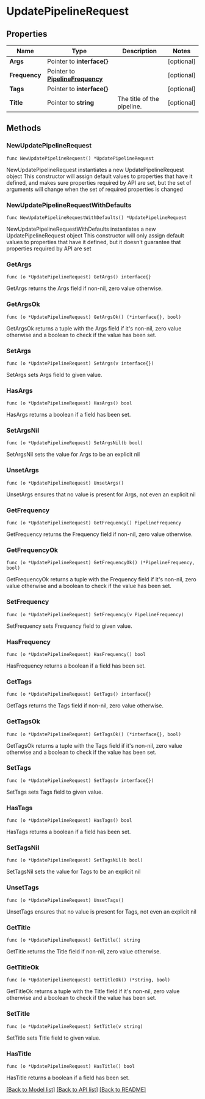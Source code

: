 # UpdatePipelineRequest

## Properties

Name | Type | Description | Notes
------------ | ------------- | ------------- | -------------
**Args** | Pointer to **interface{}** |  | [optional] 
**Frequency** | Pointer to [**PipelineFrequency**](PipelineFrequency.md) |  | [optional] 
**Tags** | Pointer to **interface{}** |  | [optional] 
**Title** | Pointer to **string** | The title of the pipeline. | [optional] 

## Methods

### NewUpdatePipelineRequest

`func NewUpdatePipelineRequest() *UpdatePipelineRequest`

NewUpdatePipelineRequest instantiates a new UpdatePipelineRequest object
This constructor will assign default values to properties that have it defined,
and makes sure properties required by API are set, but the set of arguments
will change when the set of required properties is changed

### NewUpdatePipelineRequestWithDefaults

`func NewUpdatePipelineRequestWithDefaults() *UpdatePipelineRequest`

NewUpdatePipelineRequestWithDefaults instantiates a new UpdatePipelineRequest object
This constructor will only assign default values to properties that have it defined,
but it doesn't guarantee that properties required by API are set

### GetArgs

`func (o *UpdatePipelineRequest) GetArgs() interface{}`

GetArgs returns the Args field if non-nil, zero value otherwise.

### GetArgsOk

`func (o *UpdatePipelineRequest) GetArgsOk() (*interface{}, bool)`

GetArgsOk returns a tuple with the Args field if it's non-nil, zero value otherwise
and a boolean to check if the value has been set.

### SetArgs

`func (o *UpdatePipelineRequest) SetArgs(v interface{})`

SetArgs sets Args field to given value.

### HasArgs

`func (o *UpdatePipelineRequest) HasArgs() bool`

HasArgs returns a boolean if a field has been set.

### SetArgsNil

`func (o *UpdatePipelineRequest) SetArgsNil(b bool)`

 SetArgsNil sets the value for Args to be an explicit nil

### UnsetArgs
`func (o *UpdatePipelineRequest) UnsetArgs()`

UnsetArgs ensures that no value is present for Args, not even an explicit nil
### GetFrequency

`func (o *UpdatePipelineRequest) GetFrequency() PipelineFrequency`

GetFrequency returns the Frequency field if non-nil, zero value otherwise.

### GetFrequencyOk

`func (o *UpdatePipelineRequest) GetFrequencyOk() (*PipelineFrequency, bool)`

GetFrequencyOk returns a tuple with the Frequency field if it's non-nil, zero value otherwise
and a boolean to check if the value has been set.

### SetFrequency

`func (o *UpdatePipelineRequest) SetFrequency(v PipelineFrequency)`

SetFrequency sets Frequency field to given value.

### HasFrequency

`func (o *UpdatePipelineRequest) HasFrequency() bool`

HasFrequency returns a boolean if a field has been set.

### GetTags

`func (o *UpdatePipelineRequest) GetTags() interface{}`

GetTags returns the Tags field if non-nil, zero value otherwise.

### GetTagsOk

`func (o *UpdatePipelineRequest) GetTagsOk() (*interface{}, bool)`

GetTagsOk returns a tuple with the Tags field if it's non-nil, zero value otherwise
and a boolean to check if the value has been set.

### SetTags

`func (o *UpdatePipelineRequest) SetTags(v interface{})`

SetTags sets Tags field to given value.

### HasTags

`func (o *UpdatePipelineRequest) HasTags() bool`

HasTags returns a boolean if a field has been set.

### SetTagsNil

`func (o *UpdatePipelineRequest) SetTagsNil(b bool)`

 SetTagsNil sets the value for Tags to be an explicit nil

### UnsetTags
`func (o *UpdatePipelineRequest) UnsetTags()`

UnsetTags ensures that no value is present for Tags, not even an explicit nil
### GetTitle

`func (o *UpdatePipelineRequest) GetTitle() string`

GetTitle returns the Title field if non-nil, zero value otherwise.

### GetTitleOk

`func (o *UpdatePipelineRequest) GetTitleOk() (*string, bool)`

GetTitleOk returns a tuple with the Title field if it's non-nil, zero value otherwise
and a boolean to check if the value has been set.

### SetTitle

`func (o *UpdatePipelineRequest) SetTitle(v string)`

SetTitle sets Title field to given value.

### HasTitle

`func (o *UpdatePipelineRequest) HasTitle() bool`

HasTitle returns a boolean if a field has been set.


[[Back to Model list]](../README.md#documentation-for-models) [[Back to API list]](../README.md#documentation-for-api-endpoints) [[Back to README]](../README.md)


